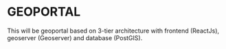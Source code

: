 # GEOPORTAL

This will be geoportal based on 3-tier architecture with frontend (ReactJs), geoserver (Geoserver) and database (PostGIS).
